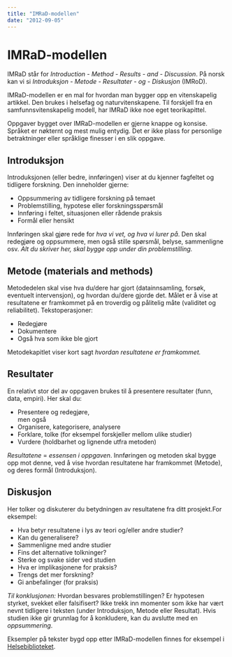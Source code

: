```yaml
---
title: "IMRaD-modellen"
date: "2012-09-05"
---
```


# IMRaD-modellen

IMRaD står for _Introduction - Method - Results - and - Discussion_. På norsk kan vi si _Introduksjon - Metode - Resultater - og - Diskusjon_ (IMRoD).

IMRaD-modellen er en mal for hvordan man bygger opp en vitenskapelig artikkel. Den brukes i helsefag og naturvitenskapene. Til forskjell fra en samfunnsvitenskapelig modell, har IMRaD ikke noe eget teorikapittel.

Oppgaver bygget over IMRaD-modellen er gjerne knappe og konsise. Språket er nøkternt og mest mulig entydig. Det er ikke plass for personlige betraktninger eller språklige finesser i en slik oppgave.

## Introduksjon

Introduksjonen (eller bedre, innføringen) viser at du kjenner fagfeltet og tidligere forskning. Den inneholder gjerne:

- Oppsummering av tidligere forskning på temaet
- Problemstilling, hypotese eller forskningsspørsmål 
- Innføring i feltet, situasjonen eller rådende praksis
- Formål eller hensikt

Innføringen skal gjøre rede for _hva vi vet, og hva vi lurer på_. Den skal redegjøre og oppsummere, men også stille spørsmål, belyse, sammenligne osv. _Alt du skriver her, skal bygge opp under din problemstilling._

## Metode (materials and methods)

Metodedelen skal vise hva du/dere har gjort (datainnsamling, forsøk, eventuelt intervensjon), og hvordan du/dere gjorde det. Målet er å vise at resultatene er framkommet på en troverdig og pålitelig måte (validitet og reliabilitet). Tekstoperasjoner: 

- Redegjøre
- Dokumentere
- Også hva som ikke ble gjort

Metodekapitlet viser kort sagt _hvordan resultatene er framkommet._

## Resultater

En relativt stor del av oppgaven brukes til å presentere resultater (funn, data, empiri). Her skal du:

- Presentere og redegjøre,  
    men også
- Organisere, kategorisere, analysere
- Forklare, tolke (for eksempel forskjeller mellom ulike studier)
- Vurdere (holdbarhet og lignende utfra metoden)

_Resultatene_ = _essensen i oppgaven_. Innføringen og metoden skal bygge opp mot denne, ved å vise hvordan resultatene har framkommet (Metode), og deres formål (Introduksjon).

## Diskusjon

Her tolker og diskuterer du betydningen av resultatene fra ditt prosjekt.For eksempel: 

- Hva betyr resultatene i lys av teori og/eller andre studier? 
- Kan du generalisere?
- Sammenligne med andre studier
- Fins det alternative tolkninger?
- Sterke og svake sider ved studien
- Hva er implikasjonene for praksis?
- Trengs det mer forskning?
- Gi anbefalinger (for praksis)

_Til konklusjonen:_ Hvordan besvares problemstillingen? Er hypotesen styrket, svekket eller falsifisert? Ikke trekk inn momenter som ikke har vært nevnt tidligere i teksten (under Introduksjon, Metode eller Resultat). Hvis studien ikke gir grunnlag for å konkludere, kan du avslutte med en _oppsummering_.

Eksempler på tekster bygd opp etter IMRaD-modellen finnes for eksempel i [Helsebiblioteket](https://www.helsebiblioteket.no/). 
